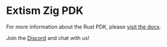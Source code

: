 # Extism Zig PDK

For more information about the Rust PDK, please [visit the docs](https://extism.org/docs/write-a-plugin/zig-pdk).

Join the [Discord](https://discord.gg/cx3usBCWnc) and chat with us!
